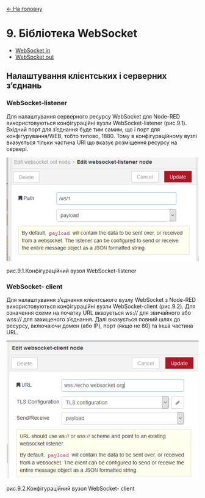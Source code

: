 [<- На головну](../)

# 9. Бібліотека WebSocket

- [WebSocket in](websocketin.md)<span class="load"> </span>
- [WebSocket out](websocketout.md)<span class="load"> </span>

## Налаштування клієнтських і серверних з’єднань 

### WebSocket-listener

Для налаштування серверного ресурсу WebSocket для Node-RED використовуються конфігураційні вузли WebSocket-listener (рис.9.1). Вхідний порт для з’єднання буде тим самим, що і порт для конфігурування/WEB, тобто типово, 1880. Тому в конфігураційному вузлі вказується тільки частина URI що вказує розміщення ресурсу на сервері.  

![img](media/9_1.png)

рис.9.1.Конфігураційний вузол WebSocket-listener

### WebSocket- client

Для налаштування з’єднання клієнтського вузлу WebSocket з Node-RED використовуються конфігураційні вузли WebSocket-client (рис.9.2). Для означення схеми на початку URL вказується ws:// для звичайного або wss:// для захищеного з’єднання. Далі вказується повний шлях до ресурсу, включаючи домен (або IP), порт (якщо не 80) та інша частина URL.   

![img](media/9_2.png)

рис.9.2.Конфігураційний вузол WebSocket- client

 